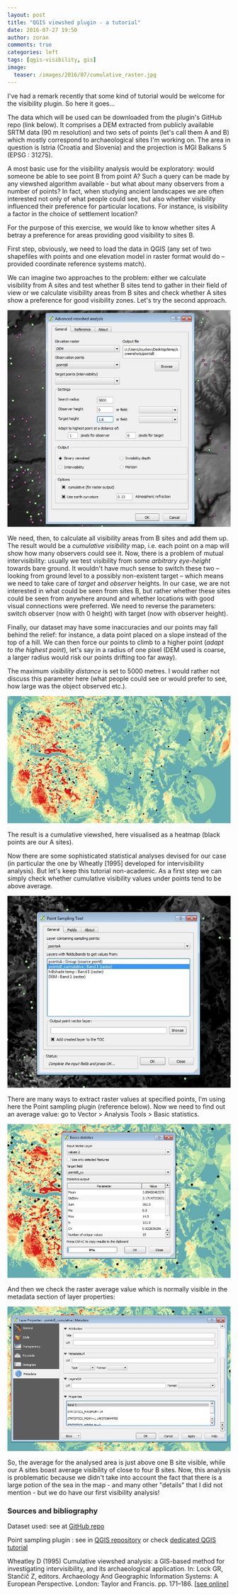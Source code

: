 ```yaml
---
layout: post
title: "QGIS viewshed plugin - a tutorial"
date: 2016-07-27 19:50
author: zoran
comments: true
categories: left
tags: [qgis-visibility, gis]
image:
  teaser: /images/2016/07/cumulative_raster.jpg
---
```

I've had a remark recently that some kind of tutorial would be welcome for the visibility plugin. So here it goes…

The data which will be used can be downloaded from the plugin's GitHub repo (link below). It comprises a DEM extracted from publicly available SRTM data (90 m resolution) and two sets of points (let's call them A and B) which mostly correspond to archaeological sites I'm working on. The area in question is Istria (Croatia and Slovenia) and the projection is MGI Balkans 5 (EPSG : 31275).

A most basic use for the visibility analysis would be exploratory: would someone be able to see point B from point A? Such a query can be made by any viewshed algorithm available - but what about many observers from a number of points? In fact, when studying ancient landscapes we are often interested not only of what people could see, but also whether visibility influenced their preference for particular locations. For instance, is visibility a factor in the choice of settlement location?

For the purpose of this exercise, we would like to know whether sites A betray a preference for areas providing good visibility to sites B.

First step, obviously, we need to load the data in QGIS (any set of two shapefiles with points and one elevation model in raster format would do – provided coordinate reference systems match).

We can imagine two approaches to the problem: either we calculate visibility from A sites and test whether B sites tend to gather in their field of view or we calculate visibility areas from B sites and check whether A sites show a preference for good visibility zones. Let's try the second approach.

![cumulative-screenshot](/images/2016/07/cumulative-screenshot.jpg) 

We need, then, to calculate all visibility areas from B sites and add them up. The result would be a <em>cumulative visibility</em> map, i.e. each point on a map will show how many observers could see it. Now, there is a problem of mutual intervisibility: usually we test visibility from some <em>arbitrary eye-height</em> towards bare ground. It wouldn't have much sense to switch these two – looking from ground level to a possibly non-existent target – which means we need to take care of <em>target</em> and <em>observer</em> heights. In our case, we are not interested in what could be seen from sites B, but rather whether these sites could be seen from anywhere around and whether locations with good visual connections were preferred. We need to reverse the parameters: switch observer (now with 0 height) with target (now with observer height).

Finally, our dataset may have some inaccuracies and our points may fall behind the relief: for instance, a data point placed on a slope instead of the top of a hill. We can then force our points to climb to a higher point (<em>adapt to the highest point</em>), let's say in a radius of one pixel (DEM used is coarse, a larger radius would risk our points drifting too far away).

The maximum <em>visibility distance</em> is set to 5000 metres. I would rather not discuss this parameter here (what people could see or would prefer to see, how large was the object observed etc.).

![cumulative_raster](/images/2016/07/cumulative_raster.jpg)

The result is a cumulative viewshed, here visualised as a heatmap (black points are our A sites).

Now there are some sophisticated statistical analyses devised for our case (in particular the one by Wheatly [1995] developed for intervisibility analysis). But let's keep this tutorial non-academic. As a first step we can simply check whether cumulative visibility values under points tend to be above average.

![point sampling tool](/images/2016/07/Point-sampling-tool.jpg)

There are many ways to extract raster values at specified points, I'm using here the Point sampling plugin (reference below). Now we need to find out an average value: go to Vector &gt; Analysis Tools &gt; Basic statistics.

![vector stats](/images/2016/07/vector-stats.jpg)

And then we check the raster average value which is normally visible in the metadata section of layer properties:

![raster-metadata](/images/2016/07/raster-metadata.jpg)

So, the average for the analysed area is just above one B site visible, while our A sites boast average visibility of close to four B sites. Now, this analysis is problematic because we didn't take into account the fact that there is a large potion of the sea in the map - and many other "details" that I did not mention - but we do have our first visibility analysis!
<h3>Sources and bibliography</h3>
Dataset used: see at <a href="https://github.com/zoran-cuckovic/QGIS-visibility-analysis/tree/test-data" target="_blank">GitHub repo</a>

Point sampling plugin : see in <a href="https://plugins.qgis.org/plugins/pointsamplingtool/">QGIS repository</a> or check <a href="http://www.qgistutorials.com/fr/docs/sampling_raster_data.html" target="_blank">dedicated QGIS tutorial</a>

Wheatley D (1995) Cumulative viewshed analysis: a GIS-based method for investigating intervisibility, and its archaeological application. In: Lock GR, Stančič Z, editors. Archaeology And Geographic Information Systems: A European Perspective. London: Taylor and Francis. pp. 171–186. [<a href="http://www.southampton.ac.uk/~dww/Cumulative/">see online</a>]
